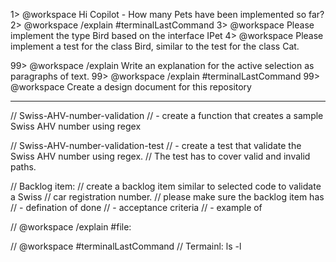 1> @workspace  Hi Copilot  - How many Pets have been implemented so far?
2> @workspace /explain #terminalLastCommand
3> @workspace Please implement the type Bird based on the interface IPet
4> @workspace Please implement a test for the class Bird, similar to the test for the class Cat.

99> @workspace /explain Write an explanation for the active selection as paragraphs of text.
99> @workspace /explain #terminalLastCommand
99> @workspace Create a design document for this repository

----------------------------------------------------------------------

// Swiss-AHV-number-validation
// - create a function that creates a sample Swiss AHV number using regex

// Swiss-AHV-number-validation-test
// - create a test that validate the Swiss AHV number using regex.
// The test has to cover valid and invalid paths.

// Backlog item:
// create a backlog item similar to selected code to validate a Swiss
// car registration number.
// please make sure the backlog item has
// - defination of done
// - acceptance criteria
// - example of

// @workspace /explain #file:

// @workspace #terminalLastCommand
// Termainl: ls -l

